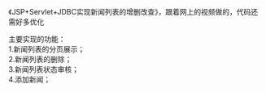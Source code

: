 《JSP+Servlet+JDBC实现新闻列表的增删改查》，跟着网上的视频做的，代码还需好多优化<br/>

主要实现的功能：<br/>
1.新闻列表的分页展示；<br/>
2.新闻列表的删除；<br/>
3.新闻列表状态审核；<br/>
4.添加新闻；
